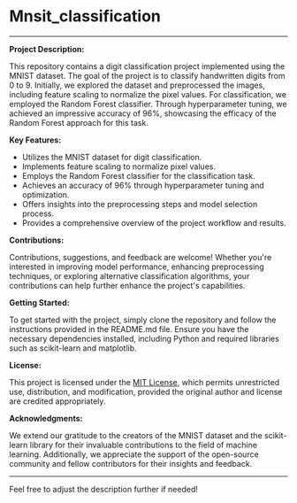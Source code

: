 # Mnsit_classification
---

**Project Description:**

This repository contains a digit classification project implemented using the MNIST dataset. The goal of the project is to classify handwritten digits from 0 to 9. Initially, we explored the dataset and preprocessed the images, including feature scaling to normalize the pixel values. For classification, we employed the Random Forest classifier. Through hyperparameter tuning, we achieved an impressive accuracy of 96%, showcasing the efficacy of the Random Forest approach for this task.

**Key Features:**

- Utilizes the MNIST dataset for digit classification.
- Implements feature scaling to normalize pixel values.
- Employs the Random Forest classifier for the classification task.
- Achieves an accuracy of 96% through hyperparameter tuning and optimization.
- Offers insights into the preprocessing steps and model selection process.
- Provides a comprehensive overview of the project workflow and results.

**Contributions:**

Contributions, suggestions, and feedback are welcome! Whether you're interested in improving model performance, enhancing preprocessing techniques, or exploring alternative classification algorithms, your contributions can help further enhance the project's capabilities.

**Getting Started:**

To get started with the project, simply clone the repository and follow the instructions provided in the README.md file. Ensure you have the necessary dependencies installed, including Python and required libraries such as scikit-learn and matplotlib.

**License:**

This project is licensed under the [MIT License](link-to-license), which permits unrestricted use, distribution, and modification, provided the original author and license are credited appropriately.

**Acknowledgments:**

We extend our gratitude to the creators of the MNIST dataset and the scikit-learn library for their invaluable contributions to the field of machine learning. Additionally, we appreciate the support of the open-source community and fellow contributors for their insights and feedback.

---

Feel free to adjust the description further if needed!
